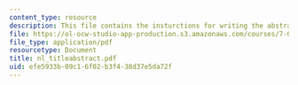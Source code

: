 ```yaml
---
content_type: resource
description: This file contains the insturctions for writing the abstract.
file: https://ol-ocw-studio-app-production.s3.amazonaws.com/courses/7-02ci-experimental-biology-communications-intensive-spring-2005/efe5933b09c16f02b3f438d37e5da72f_nl_titleabstract.pdf
file_type: application/pdf
resourcetype: Document
title: nl_titleabstract.pdf
uid: efe5933b-09c1-6f02-b3f4-38d37e5da72f
---
```

